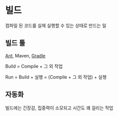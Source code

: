 # 빌드
컴파일 된 코드를 실제 실행할 수 있는 상태로 만드는 일

## 빌드 툴
[Ant](Ant), Maven, [Gradle](Gradle)

Build = Compile + 그 외 작업

Run = Build + 실행
   = (Compile + 그 외 작업) + 실행

## 자동화

빌드에는 긴장감, 집중력이 소모되고 시간도 꽤 걸리는 작업

